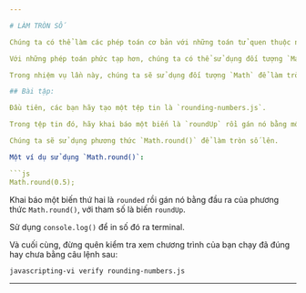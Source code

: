 ```yaml
---

# LÀM TRÒN SỐ

Chúng ta có thể làm các phép toán cơ bản với những toán tử quen thuộc như `+`, `-`, `*`, `/`, and `%`.

Với những phép toán phức tạp hơn, chúng ta có thể sử dụng đối tượng `Math`.

Trong nhiệm vụ lần này, chúng ta sẽ sử dụng đối tượng `Math` để làm tròn số.

## Bài tập:

Đầu tiên, các bạn hãy tạo một tệp tin là `rounding-numbers.js`.

Trong tệp tin đó, hãy khai báo một biến là `roundUp` rồi gán nó bằng một số thực `1.5`.

Chúng ta sẽ sử dụng phương thức `Math.round()` để làm tròn số lên.

Một ví dụ sử dụng `Math.round()`:

```js
Math.round(0.5);
```
Khai báo một biến thứ hai là `rounded` rồi gán nó bằng đầu ra của phương thức `Math.round()`, với tham số là biến `roundUp`.

Sử dụng `console.log()` để in số đó ra terminal.

Và cuối cùng, đừng quên kiểm tra xem chương trình của bạn chạy đã đúng hay chưa bằng câu lệnh sau:

`javascripting-vi verify rounding-numbers.js`

---
```

